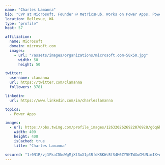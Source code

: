 ```yaml
---
name: "Charles Lamanna"
bio: "CVP at Microsoft, Founder @ MetricsHub. Works on Power Apps, Power Automate, Power Virtual Agent, Common Data Service and Dynamics 365."
location: Bellevue, WA
type: "profile"
heat: 57

affiliation:
  name: Microsoft
  domain: microsoft.com
  images:
    - url: "/assets/images/organizations/microsoft.com-50x50.jpg"
      width: 50
      height: 50

twitter:
  username: clamanna
  url: https://twitter.com/clamanna
  followers: 3781

linkedin:
  url: https://www.linkedin.com/in/charleslamanna

topics:
  - Power Apps

images:
  - url: https://pbs.twimg.com/profile_images/1263202626922876928/g6qGbHZ-_400x400.jpg
    width: 400
    height: 400
    isCached: true
    title: "Charles Lamanna"

secured: "1r0N1R/vj1FkaCDkoWgMjXl3uX1p3RfdK8KWsBfS4H6ZY5KTWXuCMUNimIX+wzmBNEj63IDEmhzxcipuDpUgq2fVnS3IOg/Imda6imhBi1xe3SYvdKbEsbJZi62UDScgC2mU3cb2cRkNNFX7fI089yuyJ6rV7fRLwyAXSlKtqIzYLiECzcyu5kGH0+hgbLHiBCmf5Dn0yfW4LNBfhbm3AILgW0A2IafNemylTQbFSnBSs+RR/e6dGHKYi9zmtxm8d6yUpcSLSxD6bgv4lPJhP6NEa7jcSXJhgHStbY9GIxUH2gWbbvGMWUa49JRMsHLYbNeYBm5Or2BqSwmCEp8nWrTz54VraMfXFpkXrJhSVf+/vb8O+NgQywug9J0D3ZGNgj6i8uXGfnPzqdE2F5Mmlbj1XF+IcHtlAp5XvI3ds7Q=;Hb/CGqrTr+v+FGFVp+SjKA=="
---
```


